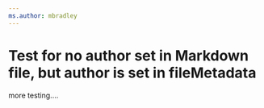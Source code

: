 ```yaml
---
ms.author: mbradley
---
```

# Test for no author set in Markdown file, but author is set in fileMetadata

more testing....
